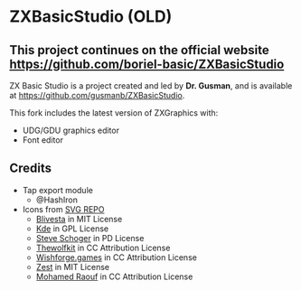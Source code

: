 # ZXBasicStudio (OLD)
## This project continues on the official website https://github.com/boriel-basic/ZXBasicStudio

ZX Basic Studio is a project created and led by **Dr. Gusman**, and is available at https://github.com/gusmanb/ZXBasicStudio.

This fork includes the latest version of ZXGraphics with:
- UDG/GDU graphics editor
- Font editor


## Credits
- Tap export module
  - @HashIron
- Icons from [SVG REPO](https://www.svgrepo.com/)
  - <a href="https://github.com/blivesta/flexicon?ref=svgrepo.com" target="_blank">Blivesta</a> in MIT License
  - <a href="https://github.com/KDE/krita?ref=svgrepo.com" target="_blank">Kde</a> in GPL License
  - <a href="https://www.zondicons.com/?ref=svgrepo.com" target="_blank">Steve Schoger</a> in PD License
  - <a href="https://www.figma.com/@thewolfkit?ref=svgrepo.com" target="_blank">Thewolfkit</a> in CC Attribution License
  - <a href="https://www.wishforge.games/?ref=svgrepo.com" target="_blank">Wishforge.games</a> in CC Attribution License
  - <a href="https://github.com/32pixelsCo/zest-icons/blob/master/packages/zest-free/LICENSE.md?ref=svgrepo.com" target="_blank">Zest</a> in MIT License
  - <a href="https://dribbble.com/Mohamed_Raouf?ref=svgrepo.com" target="_blank">Mohamed Raouf</a> in CC Attribution License
